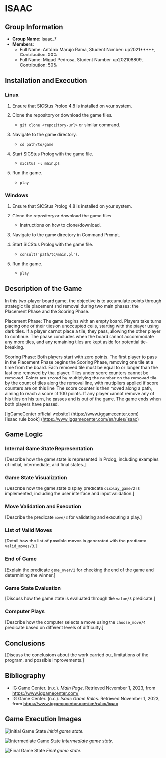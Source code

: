 # ISAAC

## Group Information

- **Group Name**: Isaac_7
- **Members**:
  - Full Name: António Marujo Rama, Student Number: up2021*****,  Contribution: 50%
  - Full Name: Miguel Pedrosa, Student Number: up202108809, Contribution: 50%
## Installation and Execution

### Linux

1. Ensure that SICStus Prolog 4.8 is installed on your system.

2. Clone the repository or download the game files.
   - `git clone <repository-url>` or similar command.
3. Navigate to the game directory.
   - `cd path/to/game`
4. Start SICStus Prolog with the game file.
   - `sicstus -l main.pl`
5. Run the game.
   - `play`

### Windows

1. Ensure that SICStus Prolog 4.8 is installed on your system.

2. Clone the repository or download the game files.
   - Instructions on how to clone/download.
3. Navigate to the game directory in Command Prompt.
4. Start SICStus Prolog with the game file.
   - `consult('path/to/main.pl').`
5. Run the game.
   - `play`

## Description of the Game

In this two-player board game, the objective is to accumulate points through strategic tile placement and removal during two main phases: the Placement Phase and the Scoring Phase.

Placement Phase:
The game begins with an empty board. Players take turns placing one of their tiles on unoccupied cells, starting with the player using dark tiles. If a player cannot place a tile, they pass, allowing the other player to continue. The phase concludes when the board cannot accommodate any more tiles, and any remaining tiles are kept aside for potential tie-breaking.

Scoring Phase:
Both players start with zero points. The first player to pass in the Placement Phase begins the Scoring Phase, removing one tile at a time from the board. Each removed tile must be equal to or longer than the last one removed by that player. Tiles under score counters cannot be removed. Points are scored by multiplying the number on the removed tile by the count of tiles along the removal line, with multipliers applied if score counters are on this line. The score counter is then moved along a path, aiming to reach a score of 100 points.
If any player cannot remove any of his tiles on his turn, he passes and is out of the game. The game ends when both players have passed.

[igGameCenter official website] (https://www.iggamecenter.com) 
<br>
[Isaac rule book] (https://www.iggamecenter.com/en/rules/isaac) 

## Game Logic

### Internal Game State Representation

[Describe how the game state is represented in Prolog, including examples of initial, intermediate, and final states.]


### Game State Visualization

[Describe how the game state display predicate `display_game/2` is implemented, including the user interface and input validation.]

### Move Validation and Execution

[Describe the predicate `move/3` for validating and executing a play.]

### List of Valid Moves

[Detail how the list of possible moves is generated with the predicate `valid_moves/3`.]

### End of Game

[Explain the predicate `game_over/2` for checking the end of the game and determining the winner.]

### Game State Evaluation

[Discuss how the game state is evaluated through the `value/3` predicate.]

### Computer Plays

[Describe how the computer selects a move using the `choose_move/4` predicate based on different levels of difficulty.]

## Conclusions

[Discuss the conclusions about the work carried out, limitations of the program, and possible improvements.]

## Bibliography

- IG Game Center. (n.d.). _Main Page_. Retrieved November 1, 2023, from https://www.iggamecenter.com/
- IG Game Center. (n.d.). _Isaac Game Rules_. Retrieved November 1, 2023, from https://www.iggamecenter.com/en/rules/isaac


## Game Execution Images

![Initial Game State](path/to/initial_state_image.png)
*Initial game state.*

![Intermediate Game State](path/to/intermediate_state_image.png)
*Intermediate game state.*

![Final Game State](path/to/final_state_image.png)
*Final game state.*
